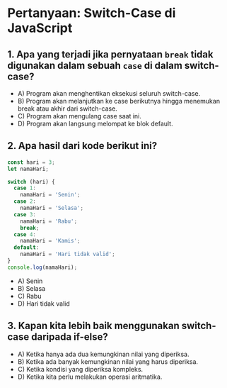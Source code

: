 
# Pertanyaan: Switch-Case di JavaScript

## 1. Apa yang terjadi jika pernyataan `break` tidak digunakan dalam sebuah `case` di dalam switch-case?
- A) Program akan menghentikan eksekusi seluruh switch-case.
- B) Program akan melanjutkan ke case berikutnya hingga menemukan break atau akhir dari switch-case.
- C) Program akan mengulang case saat ini.
- D) Program akan langsung melompat ke blok default.

## 2. Apa hasil dari kode berikut ini?
```javascript
const hari = 3;
let namaHari;

switch (hari) {
  case 1:
    namaHari = 'Senin';
  case 2:
    namaHari = 'Selasa';
  case 3:
    namaHari = 'Rabu';
    break;
  case 4:
    namaHari = 'Kamis';
  default:
    namaHari = 'Hari tidak valid';
}
console.log(namaHari);
```
- A) Senin
- B) Selasa
- C) Rabu
- D) Hari tidak valid

## 3. Kapan kita lebih baik menggunakan switch-case daripada if-else?
- A) Ketika hanya ada dua kemungkinan nilai yang diperiksa.
- B) Ketika ada banyak kemungkinan nilai yang harus diperiksa.
- C) Ketika kondisi yang diperiksa kompleks.
- D) Ketika kita perlu melakukan operasi aritmatika.

